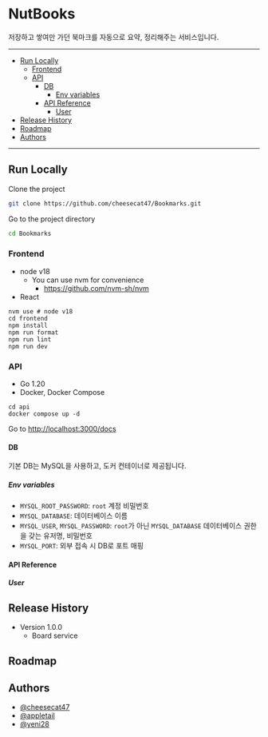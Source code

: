# NutBooks

저장하고 쌓여만 가던 북마크를 자동으로 요약, 정리해주는 서비스입니다.

---

- [Run Locally](#run-locally)
    * [Frontend](#frontend)
    * [API](#api)
        + [DB](#db)
            - [Env variables](#env-variables)
        + [API Reference](#api-reference)
            - [User](#user)
- [Release History](#release-history)
- [Roadmap](#roadmap)
- [Authors](#authors)

---

## Run Locally

Clone the project

```bash
git clone https://github.com/cheesecat47/Bookmarks.git
```

Go to the project directory

```bash
cd Bookmarks
```

### Frontend

- node v18
    - You can use nvm for convenience
        - <https://github.com/nvm-sh/nvm>
- React

```shell
nvm use # node v18
cd frontend
npm install
npm run format
npm run lint
npm run dev
```

### API

- Go 1.20
- Docker, Docker Compose

```shell
cd api
docker compose up -d
```

Go to <http://localhost:3000/docs>

#### DB

기본 DB는 MySQL을 사용하고, 도커 컨테이너로 제공됩니다.

##### Env variables

- `MYSQL_ROOT_PASSWORD`: `root` 계정 비밀번호
- `MYSQL_DATABASE`: 데이터베이스 이름
- `MYSQL_USER`, `MYSQL_PASSWORD`: `root`가 아닌 `MYSQL_DATABASE` 데이터베이스 권한을 갖는 유저명, 비밀번호
- `MYSQL_PORT`: 외부 접속 시 DB로 포트 매핑

#### API Reference

##### User

[//]: # (- Get all items)

[//]: # (  ```http)

[//]: # (  GET /api/items)

[//]: # (  ```)

[//]: # (  | Parameter |   Type   | Description                |  )

[//]: # (  |:---------:|:--------:|:---------------------------|)

[//]: # (  | `api_key` | `string` | **Required**. Your API key |)

[//]: # ()

[//]: # (- Get item )

[//]: # (  ```http)

[//]: # (  GET /api/items/${id})

[//]: # (  ```)

[//]: # (  | Parameter |   Type   | Description                       |)

[//]: # (  |:---------:|:--------:|:----------------------------------|)

[//]: # (  |   `id`    | `string` | **Required**. Id of item to fetch |)

[//]: # ()

[//]: # (- add&#40;num1, num2&#41;)

[//]: # (  Takes two numbers and returns the sum.)

## Release History

- Version 1.0.0
    - Board service

## Roadmap

[//]: # (- [ ] Additional browser support)

## Authors

- [@cheesecat47](https://www.github.com/cheesecat47)
- [@appletail](https://github.com/appletail)
- [@yeni28](https://github.com/yeni28)
